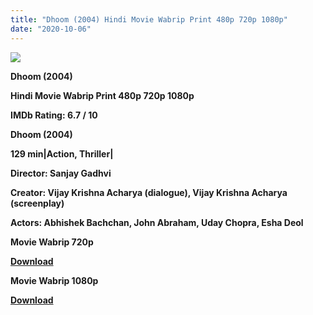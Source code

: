 ```yaml
---
title: "Dhoom (2004) Hindi Movie Wabrip Print 480p 720p 1080p"
date: "2020-10-06"
---
```


[**![](https://1.bp.blogspot.com/-cwqZ8VGl5tQ/XstjA4Bg6kI/AAAAAAAACLY/iOflyCrwGCUH0PQu-vFKJ_-1cxn337bFQCLcBGAsYHQ/s1600/dhoom.jpg)**](https://1.bp.blogspot.com/-cwqZ8VGl5tQ/XstjA4Bg6kI/AAAAAAAACLY/iOflyCrwGCUH0PQu-vFKJ_-1cxn337bFQCLcBGAsYHQ/s1600/dhoom.jpg)

 **Dhoom (2004)**

**Hindi Movie Wabrip Print 480p 720p 1080p**

**IMDb Rating: 6.7 / 10** 

**Dhoom (2004)**

**129 min|Action, Thriller|**

**Director: Sanjay Gadhvi**

**Creator: Vijay Krishna Acharya (dialogue), Vijay Krishna Acharya (screenplay)**

**Actors: Abhishek Bachchan, John Abraham, Uday Chopra, Esha Deol**

 **Movie Wabrip 720p** 

**[Download](https://royalfitness.xyz/archives/1413)** 

 **Movie Wabrip 1080p** 

**[Download](https://royalfitness.xyz/archives/1415)**
